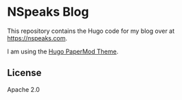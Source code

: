 # NSpeaks Blog

This repository contains the Hugo code for my blog over at https://nspeaks.com.

I am using the [Hugo PaperMod Theme](https://github.com/adityatelange/hugo-PaperMod).

## License

Apache 2.0
